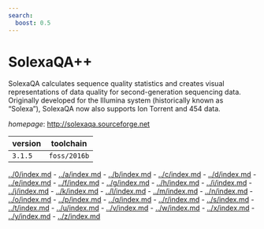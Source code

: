 ```yaml
---
search:
  boost: 0.5
---
```

# SolexaQA++

SolexaQA calculates sequence quality statistics and creates visual representations  of data quality for second-generation sequencing data. Originally developed for the Illumina system  (historically known as “Solexa”), SolexaQA now also supports Ion Torrent and 454 data.

*homepage*: <http://solexaqa.sourceforge.net>

version | toolchain
--------|----------
``3.1.5`` | ``foss/2016b``

[../0/index.md](0) - [../a/index.md](a) - [../b/index.md](b) - [../c/index.md](c) - [../d/index.md](d) - [../e/index.md](e) - [../f/index.md](f) - [../g/index.md](g) - [../h/index.md](h) - [../i/index.md](i) - [../j/index.md](j) - [../k/index.md](k) - [../l/index.md](l) - [../m/index.md](m) - [../n/index.md](n) - [../o/index.md](o) - [../p/index.md](p) - [../q/index.md](q) - [../r/index.md](r) - [../s/index.md](s) - [../t/index.md](t) - [../u/index.md](u) - [../v/index.md](v) - [../w/index.md](w) - [../x/index.md](x) - [../y/index.md](y) - [../z/index.md](z)

